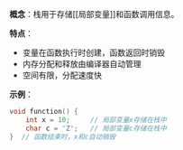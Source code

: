 **概念**：栈用于存储[[局部变量]]和函数调用信息。

**特点**：

- 变量在函数执行时创建，函数返回时销毁
- 内存分配和释放由编译器自动管理
- 空间有限，分配速度快

**示例**：

```c
void function() {
    int x = 10;     // 局部变量x存储在栈中
    char c = 'Z';   // 局部变量c存储在栈中
}  // 函数结束时，x和c自动销毁
```